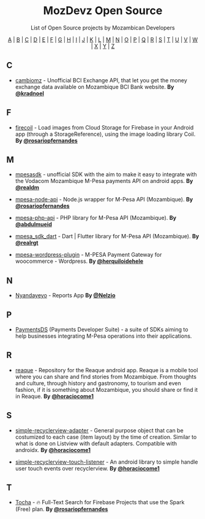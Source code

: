 <h1 align="center">
    MozDevz Open Source
</h1>
<p align="center">List of Open Source projects by Mozambican Developers</p>



<p align="center">
  <a href="#A">A</a> | <a href="#B">B</a> | <a href="#C">C</a> | <a href="#D">D</a> | <a href="#E">E</a> | <a href="#F">F</a> | <a href="#G">G</a> | <a href="#H">H</a> | <a href="#I">I</a> | <a href="#J">J</a> | <a href="#K">K</a> | <a href="#L">L</a> | <a href="#M">M</a> | <a href="#N">N</a> | <a href="#O">O</a> | <a href="#P">P</a> | <a href="#Q">Q</a> | <a href="#R">R</a> | <a href="#S">S</a> | <a href="#T">T</a> | <a href="#U">U</a> | <a href="#V">V</a> | <a href="#W">W</a> | <a href="#X">X</a> | <a href="#Y">Y</a> | <a href="#Z">Z</a>
</p>


## <a name="C"> </a>C

* [cambiomz](https://github.com/kradnoel/cambiomz) - Unofficial BCI Exchange API, that let you get the money exchange data available on Mozambique BCI Bank website. **By [@kradnoel](https://github.com/kradnoel)**

## <a name="F"> </a>F

* [firecoil](https://github.com/rosariopfernandes/firecoil) - Load images from Cloud Storage for Firebase in your Android app (through a StorageReference), using the image loading library Coil. **By [@rosariopfernandes](https://github.com/rosariopfernandes)**


## <a name="M"> </a>M

* [mpesasdk](https://github.com/realdm/mpesasdk) - unofficial SDK with the aim to make it easy to integrate with the Vodacom Mozambique M-Pesa payments API on android apps. **By [@realdm](https://github.com/realdm)**

* [mpesa-node-api](https://github.com/rosariopfernandes/mpesa-node-api) - Node.js wrapper for M-Pesa API (Mozambique). **By [@rosariopfernandes](https://github.com/rosariopfernandes)**

* [mpesa-php-api](https://github.com/abdulmueid/mpesa-php-api) - PHP library for M-Pesa API (Mozambique). **By [@abdulmueid](https://github.com/abdulmueid)**

* [mpesa_sdk_dart](https://github.com/realrgt/mpesa_sdk_dart) - Dart | Flutter library for M-Pesa API (Mozambique). **By [@realrgt](https://github.com/realrgt)**

* [mpesa-wordpress-plugin](https://github.com/herquiloidehele/mpesa-wordpress-plugin) - M-PESA Payment Gateway for woocommerce - Wordpress. **By [@herquiloidehele](https://github.com/herquiloidehele)**


## <a name="N"> </a>N

* [Nyandayeyo](https://github.com/Nelzio/Nyandayeyo) - Reports App **By [@Nelzio](https://github.com/Nelzio)**

## <a name="P"> </a>P

* [PaymentsDS](https://github.com/paymentsds) (Payments Developer Suite) - a suite of SDKs aiming to help businesses integrating M-Pesa operations into their  applications.

## <a name="R"> </a>R

* [reaque](https://github.com/horaciocome1/reaque) - Repository for the Reaque android app. Reaque is a mobile tool where you can share and find stories from Mozambique. From thoughts and culture, through history and gastronomy, to tourism and even fashion, if it is something about Mozambique, you should share or find it in Reaque.
 **By [@horaciocome1](https://github.com/horaciocome1)**

## <a name="S"> </a>S

* [simple-recyclerview-adapter](https://github.com/horaciocome1/simple-recyclerview-adapter) - General purpose object that can be costumized to each case (item layout) by the time of creation. Similar to what is done on Listview with default adapters. Compatible with androidx.
 **By [@horaciocome1](https://github.com/horaciocome1)**

* [simple-recyclerview-touch-listener](https://github.com/horaciocome1/simple-recyclerview-touch-listener) - An android library to simple handle user touch events over recyclerview.
 **By [@horaciocome1](https://github.com/horaciocome1)**

## <a name="T"> </a>T
* [Tocha](https://github.com/rosariopfernandes/Tocha) - 🔥 Full-Text Search for Firebase Projects that use the Spark (Free) plan.
 **By [@rosariopfernandes](https://github.com/rosariopfernandes)**
